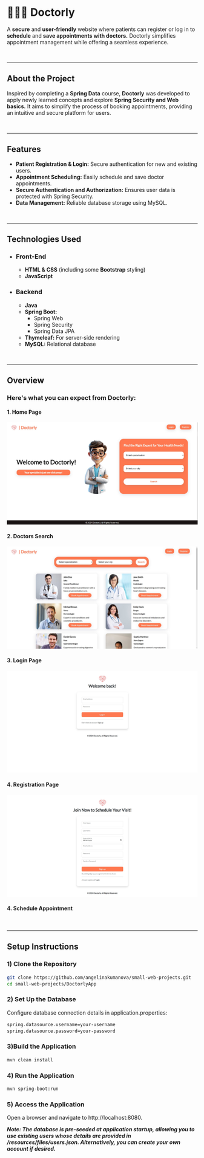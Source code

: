 # 👨🏻‍⚕️ Doctorly 
A **secure** and **user-friendly** website where patients can register or log in to **schedule** and **save appointments with doctors.** Doctorly simplifies appointment management while offering a seamless experience.

<br>

---

## About the Project
Inspired by completing a **Spring Data** course, **Doctorly** was developed to apply newly learned concepts and explore **Spring Security and Web basics.** It aims to simplify the process of booking appointments, providing an intuitive and secure platform for users.

<br>

---

## Features
- **Patient Registration & Login:** Secure authentication for new and existing users.
- **Appointment Scheduling:** Easily schedule and save doctor appointments.
- **Secure Authentication and Authorization:** Ensures user data is protected with Spring Security.
- **Data Management:** Reliable database storage using MySQL.

<br>

---

## Technologies Used
- ### Front-End
    - **HTML & CSS** (including some **Bootstrap** styling)
    - **JavaScript**
- ### Backend
    - **Java**
    - **Spring Boot:**
      - Spring Web
      - Spring Security
      - Spring Data JPA
    - **Thymeleaf:** For server-side rendering
    - **MySQL:** Relational database

<br>

---

## Overview
### Here's what you can expect from Doctorly:

#### 1. Home Page
![home-page](/readme-images/Doctorly/1-home-page.jpg)
#### 2. Doctors Search
![doctors-search](/readme-images/Doctorly/2-search-doctors.jpg)
#### 3. Login Page
![login-page](/readme-images/Doctorly/3-login.jpg)
#### 4. Registration Page
![registration-page](/readme-images/Doctorly/4-register.jpg)

#### 4. Schedule Appointment


<br>

---

## Setup Instructions

### 1) Clone the Repository
  ``` bash
  git clone https://github.com/angelinakumanova/small-web-projects.git
  cd small-web-projects/DoctorlyApp
  ```

### 2) Set Up the Database
  Configure database connection details in application.properties:
  ```bash
  spring.datasource.username=your-username
  spring.datasource.password=your-password
  ```

### 3)Build the Application
```bash
mvn clean install
```


### 4) Run the Application
  ```bash
  mvn spring-boot:run
```

### 5) Access the Application
  Open a browser and navigate to http://localhost:8080.

***Note: The database is pre-seeded at application startup, allowing you to use existing users whose details are provided in /resources/files/users.json. Alternatively, you can create your own account if desired.***
